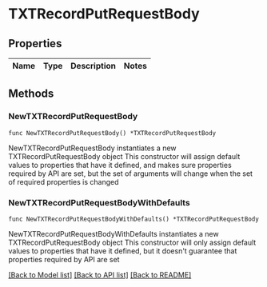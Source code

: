 # TXTRecordPutRequestBody

## Properties

Name | Type | Description | Notes
------------ | ------------- | ------------- | -------------

## Methods

### NewTXTRecordPutRequestBody

`func NewTXTRecordPutRequestBody() *TXTRecordPutRequestBody`

NewTXTRecordPutRequestBody instantiates a new TXTRecordPutRequestBody object
This constructor will assign default values to properties that have it defined,
and makes sure properties required by API are set, but the set of arguments
will change when the set of required properties is changed

### NewTXTRecordPutRequestBodyWithDefaults

`func NewTXTRecordPutRequestBodyWithDefaults() *TXTRecordPutRequestBody`

NewTXTRecordPutRequestBodyWithDefaults instantiates a new TXTRecordPutRequestBody object
This constructor will only assign default values to properties that have it defined,
but it doesn't guarantee that properties required by API are set


[[Back to Model list]](../README.md#documentation-for-models) [[Back to API list]](../README.md#documentation-for-api-endpoints) [[Back to README]](../README.md)


